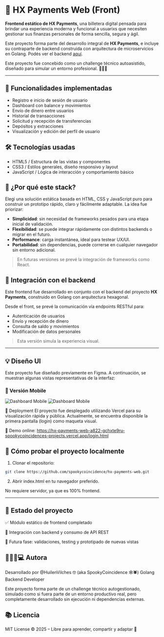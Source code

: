 # 💸 HX Payments Web (Front)

**Frontend estático de HX Payments**, una billetera digital pensada para brindar una experiencia moderna y funcional a usuarixs que necesiten gestionar sus finanzas personales de forma sencilla, segura y ágil.

Este proyecto forma parte del desarrollo integral de **HX Payments**, e incluye su contraparte de backend construida con arquitectura de microservicios en Golang. Podés ver el backend [aquí](https://github.com/spookycoincidence/hx-payments-system).

Este proyecto fue concebido como un challenge técnico autoasistido, diseñado para simular un entorno profesional. 🙌🏻😎

---
## 🚀 Funcionalidades implementadas

- Registro e inicio de sesión de usuario
- Dashboard con balance y movimientos
- Envío de dinero entre usuarios
- Historial de transacciones
- Solicitud y recepción de transferencias
- Depósitos y extracciones
- Visualización y edición del perfil de usuario

## 🛠️ Tecnologías usadas

- HTML5 / Estructura de las vistas y componentes   
- CSS3 / Estilos generales, diseño responsivo y layout 
- JavaScript / Lógica de interacción y comportamiento básico

## 🧠 ¿Por qué este stack?

Elegi una solución estática basada en HTML, CSS y JavaScript puro para construir un prototipo rápido, claro y fácilmente adaptable. La idea fue priorizar:

- **Simplicidad**: sin necesidad de frameworks pesados para una etapa inicial de validación.
- **Flexibilidad**: se puede integrar rápidamente con distintos backends o migrar en el futuro.
- **Performance**: carga instantánea, ideal para testear UX/UI.
- **Portabilidad**: sin dependencias, puede correrse en cualquier navegador sin entorno adicional.

> En futuras versiones se prevé la integración de frameworks como React.


## 🔄 Integración con el backend

Este frontend fue desarrollado en conjunto con el backend del proyecto **HX Payments**, construido en Golang con arquitectura hexagonal.

Desde el front, se prevé la comunicación vía endpoints RESTful para:

- Autenticación de usuarios
- Envío y recepción de dinero
- Consulta de saldo y movimientos
- Modificación de datos personales

> Esta versión simula la experiencia visual.

---

## 💡 Diseño UI

Este proyecto fue diseñado previamente en Figma. A continuación, se muestran algunas vistas representativas de la interfaz:

### 📱 Versión Mobile

![Dashboard Mobile](./docs/assets/dashboard-mobile2.jpeg)
![Dashboard Mobile](./docs/assets/dashboard-mobile.jpeg)



🚀 Deployment
El proyecto fue desplegado utilizando Vercel para su visualización rápida y pública.
Actualmente, se encuentra disponible la primera pantalla (login) como maqueta visual.

🔗 Demo online:
https://hx-payments-web-a822-gchxte9ru-spookycoincidences-projects.vercel.app/login.html


## 🧪 Cómo probar el proyecto localmente

1. Clonar el repositorio:

```bash
git clone https://github.com/spookycoincidence/hx-payments-web.git
```

2. Abrir index.html en tu navegador preferido.

No requiere servidor, ya que es 100% frontend.

---

## 📌 Estado del proyecto


✅ Módulo estático de frontend completado

🔧 Integración con backend y consumo de API REST

🧪 Futura fase: validaciones, testing y prototipado de nuevas vistas

## 👩🏻‍💻💻 Autora
Desarrollado por @HuilenVilches 🤓 (aka SpookyCoincidence 🕸️🕷️)
Golang Backend Developer 

Este proyecto forma parte de un challenge técnico autogestionado, simulado como si fuera parte de un entorno productivo real, pero completamente desarrollado sin ejecución ni dependencias externas.

## 📚 Licencia
MIT License © 2025 – Libre para aprender, compartir y adaptar 🚀

